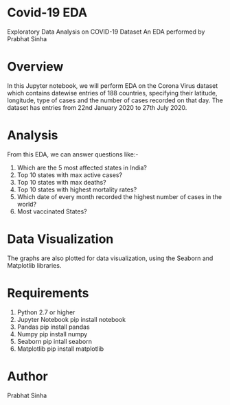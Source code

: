 # Covid-19 EDA
Exploratory Data Analysis on COVID-19 Dataset
An EDA performed by Prabhat Sinha

# Overview
In this Jupyter notebook, we will perform EDA on the Corona Virus dataset which contains datewise entries of 188 countries, specifying their latitude, longitude, type of cases and the number of cases recorded on that day. The dataset has entries from 22nd January 2020 to 27th July 2020.

# Analysis
From this EDA, we can answer questions like:-

1. Which are the 5 most affected states in India?
2. Top 10 states with max active cases?
3. Top 10 states with max deaths?
4. Top 10 states with highest mortality rates?
5. Which date of every month recorded the highest number of cases in the world?
6. Most vaccinated States?

# Data Visualization
The graphs are also plotted for data visualization, using the Seaborn and Matplotlib libraries.

# Requirements
1. Python 2.7 or higher
2. Jupyter Notebook pip install notebook
3. Pandas pip install pandas
4. Numpy pip install numpy
5. Seaborn pip intall seaborn
6. Matplotlib pip install matplotlib

# Author
Prabhat Sinha
